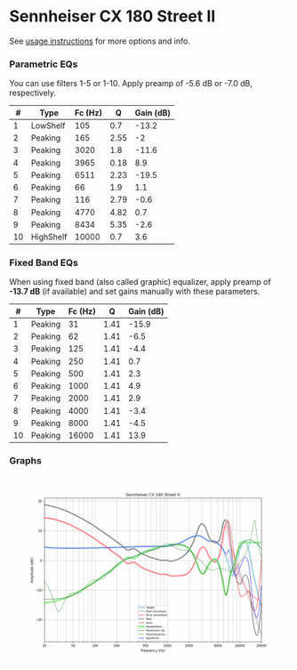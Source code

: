 # Sennheiser CX 180 Street II
See [usage instructions](https://github.com/jaakkopasanen/AutoEq#usage) for more options and info.

### Parametric EQs
You can use filters 1-5 or 1-10. Apply preamp of -5.6 dB or -7.0 dB, respectively.

|   # | Type      |   Fc (Hz) |    Q |   Gain (dB) |
|-----|-----------|-----------|------|-------------|
|   1 | LowShelf  |       105 | 0.7  |       -13.2 |
|   2 | Peaking   |       165 | 2.55 |        -2   |
|   3 | Peaking   |      3020 | 1.8  |       -11.6 |
|   4 | Peaking   |      3965 | 0.18 |         8.9 |
|   5 | Peaking   |      6511 | 2.23 |       -19.5 |
|   6 | Peaking   |        66 | 1.9  |         1.1 |
|   7 | Peaking   |       116 | 2.79 |        -0.6 |
|   8 | Peaking   |      4770 | 4.82 |         0.7 |
|   9 | Peaking   |      8434 | 5.35 |        -2.6 |
|  10 | HighShelf |     10000 | 0.7  |         3.6 |

### Fixed Band EQs
When using fixed band (also called graphic) equalizer, apply preamp of **-13.7 dB** (if available) and set gains manually with these parameters.

|   # | Type    |   Fc (Hz) |    Q |   Gain (dB) |
|-----|---------|-----------|------|-------------|
|   1 | Peaking |        31 | 1.41 |       -15.9 |
|   2 | Peaking |        62 | 1.41 |        -6.5 |
|   3 | Peaking |       125 | 1.41 |        -4.4 |
|   4 | Peaking |       250 | 1.41 |         0.7 |
|   5 | Peaking |       500 | 1.41 |         2.3 |
|   6 | Peaking |      1000 | 1.41 |         4.9 |
|   7 | Peaking |      2000 | 1.41 |         2.9 |
|   8 | Peaking |      4000 | 1.41 |        -3.4 |
|   9 | Peaking |      8000 | 1.41 |        -4.5 |
|  10 | Peaking |     16000 | 1.41 |        13.9 |

### Graphs
![](./Sennheiser%20CX%20180%20Street%20II.png)
